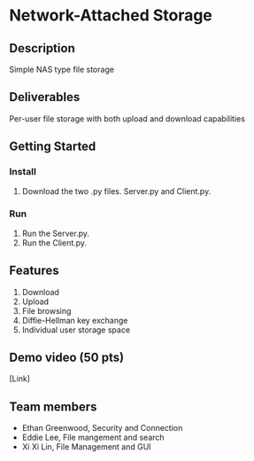 # Network-Attached Storage

## Description

Simple NAS type file storage

## Deliverables

Per-user file storage with both upload and download capabilities

## Getting Started
### Install
1. Download the two .py files. Server.py and Client.py.

### Run 
1. Run the Server.py.
2. Run the Client.py.

## Features 
1. Download
2. Upload
3. File browsing
4. Diffie-Hellman key exchange
5. Individual user storage space

## Demo video (50 pts)
[Link]

## Team members

* Ethan Greenwood, Security and Connection 
* Eddie Lee, File mangement and search
* Xi Xi Lin, File Management and GUI
